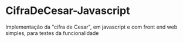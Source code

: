 # CifraDeCesar-Javascript
 Implementação da  "cifra de Cesar", em javascript e com front end web simples, para testes da funcionalidade
